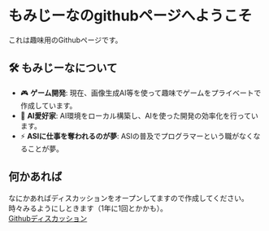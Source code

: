 # もみじーなのgithubページへようこそ

これは趣味用のGithubページです。

## 🛠️ もみじーなについて

-  🎮 **ゲーム開発**: 現在、画像生成AI等を使って趣味でゲームをプライベートで作成しています。
-  🤖 **AI愛好家**: AI環境をローカル構築し、AIを使った開発の効率化を行っています。
-  ⚡ **ASIに仕事を奪われるのが夢**: ASIの普及でプログラマーという職がなくなることが夢。

## 何かあれば
なにかあればディスカッションをオープンしてますので作成してください。
時々みるようにしときます（1年に1回とかかも）。<br/>
[Githubディスカッション](https://github.com/momijiina/momijiina/discussions)



